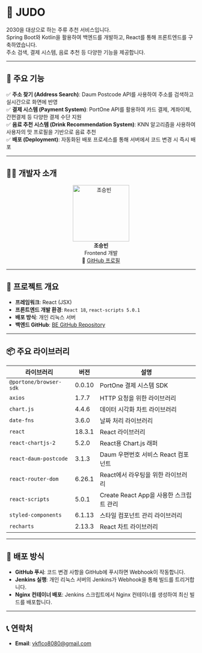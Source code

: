 # 📝 JUDO

2030을 대상으로 하는 주류 추천 서비스입니다.  
Spring Boot와 Kotlin을 활용하여 백엔드를 개발하고, React를 통해 프론트엔드를 구축하였습니다.  
주소 검색, 결제 시스템, 음료 추천 등 다양한 기능을 제공합니다.

---

## 🌟 주요 기능

✅ **주소 찾기 (Address Search)**: Daum Postcode API를 사용하여 주소를 검색하고 실시간으로 화면에 반영  
✅ **결제 시스템 (Payment System)**: PortOne API를 활용하여 카드 결제, 계좌이체, 간편결제 등 다양한 결제 수단 지원  
✅ **음료 추천 시스템 (Drink Recommendation System)**: KNN 알고리즘을 사용하여 사용자의 맛 프로필을 기반으로 음료 추천  
✅ **배포 (Deployment)**: 자동화된 배포 프로세스를 통해 서버에서 코드 변경 시 즉시 배포  

---

## 👨‍💻 개발자 소개

<div align="center">
  <img src="https://avatars.githubusercontent.com/u/67574367?s=150&v=4" alt="조승빈" width="150">
  <br>
  <strong>조승빈</strong>
  <br>
  Frontend 개발
  <br>
  🔗 <a href="https://github.com/vkflco08">GitHub 프로필</a>
</div>

---

## 🚀 프로젝트 개요
- **프레임워크**: React (JSX)
- **프론트엔드 개발 환경**: `React 18`, `react-scripts 5.0.1`
- **배포 방식**: 개인 리눅스 서버 
- **백엔드 GitHub**: [BE GitHub Repository](https://github.com/alco-lic/judo-BE)

---

## 📦 주요 라이브러리
| 라이브러리               | 버전    | 설명                              |
|-------------------------|---------|-----------------------------------|
| `@portone/browser-sdk`   | 0.0.10 | PortOne 결제 시스템 SDK            |
| `axios`                  | 1.7.7  | HTTP 요청을 위한 라이브러리       |
| `chart.js`               | 4.4.6  | 데이터 시각화 차트 라이브러리       |
| `date-fns`               | 3.6.0  | 날짜 처리 라이브러리               |
| `react`                  | 18.3.1 | React 라이브러리                   |
| `react-chartjs-2`        | 5.2.0  | React용 Chart.js 래퍼              |
| `react-daum-postcode`    | 3.1.3  | Daum 우편번호 서비스 React 컴포넌트 |
| `react-router-dom`       | 6.26.1 | React에서 라우팅을 위한 라이브러리 |
| `react-scripts`          | 5.0.1  | Create React App을 사용한 스크립트 관리 |
| `styled-components`      | 6.1.13 | 스타일 컴포넌트 관리 라이브러리     |
| `recharts`               | 2.13.3 | React 차트 라이브러리              |


---

## 🚀 배포 방식
- **GitHub 푸시**: 코드 변경 사항을 GitHub에 푸시하면 Webhook이 작동합니다.
- **Jenkins 실행**: 개인 리눅스 서버의 Jenkins가 Webhook을 통해 빌드를 트리거합니다.
- **Nginx 컨테이너 배포**: Jenkins 스크립트에서 Nginx 컨테이너를 생성하여 최신 빌드를 배포합니다.

---

## 📞 연락처
- **Email**: [vkflco8080@gmail.com](mailto:vkflco8080@gmail.com)
